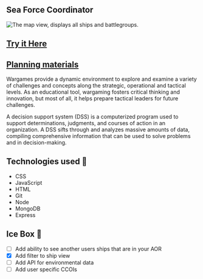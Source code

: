 ## Sea Force Coordinator
![The map view, displays all ships and battlegroups.](https://i.imgur.com/FonEpSe.png)

## [Try it Here](https://ship-planner.fly.dev/) 
## [Planning materials](https://trello.com/b/7pODgO8h/unit-2-project)


 Wargames provide a dynamic environment to explore and examine a variety of challenges and concepts along the strategic, operational and tactical levels. As an educational tool, wargaming fosters critical thinking and innovation, but most of all, it helps prepare tactical leaders for future challenges.

  A decision support system (DSS) is a computerized program used to support determinations, judgments, and courses of action in an organization. A DSS sifts through and analyzes massive amounts of data, compiling comprehensive information that can be used to solve problems and in decision-making.

## Technologies used 💾

- CSS
- JavaScript
- HTML
- Git
- Node
- MongoDB
- Express

## Ice Box 🧊

- [ ] Add ability to see another users ships that are in your AOR
- [x] Add filter to ship view
- [ ] Add API for environmental data
- [ ] Add user specific CCOIs

